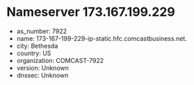 # Nameserver 173.167.199.229

* as_number: 7922
* name: 173-167-199-229-ip-static.hfc.comcastbusiness.net.
* city: Bethesda
* country: US
* organization: COMCAST-7922
* version: Unknown
* dnssec: Unknown
